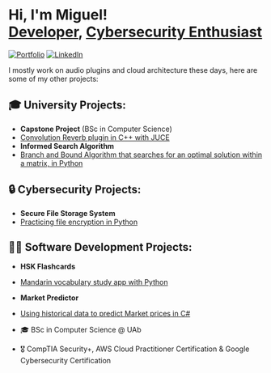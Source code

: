 <h1>Hi, I'm Miguel! <br/><a href="https://www.prodsaintmike.com">Developer</a>, <a href="https://www.linkedin.com/in/migueldiascoelho/">Cybersecurity Enthusiast</a></h1>

[![Portfolio](https://img.shields.io/badge/Portfolio-4285F4?style=for-the-badge&logo=googlechrome&logoColor=white)](https://migueldiascoelho.github.io/portfolio)
[![LinkedIn](https://img.shields.io/badge/LinkedIn-0077B5?style=for-the-badge&logo=linkedin&logoColor=white)](https://www.linkedin.com/in/miguel-dias-coelho-b725562b0/)

I mostly work on audio plugins and cloud architecture these days, here are some of my other projects:

<h2>🎓 University Projects:</h2>

  - <b>Capstone Project</b>  (BSc in Computer Science)
  - [Convolution Reverb plugin in C++ with JUCE]([https://github.com/migueldiascoelho/RectangleWorld](https://github.com/migueldiascoelho/convolution))
  - <b>Informed Search Algorithm</b>
  - [Branch and Bound Algorithm that searches for an optimal solution within a matrix, in Python](https://github.com/migueldiascoelho/BranchAndBound)

<h2>🔒 Cybersecurity Projects:</h2>

  - <b>Secure File Storage System</b>
  - [Practicing file encryption in Python](https://github.com/migueldiascoelho/SecureFolder)

<h2>👨‍💻 Software Development Projects:</h2>

  - <b>HSK Flashcards</b>
  - [Mandarin vocabulary study app with Python](https://github.com/migueldiascoelho/HSKFlashcards)
  - <b>Market Predictor</b>
  - [Using historical data to predict Market prices in C#](https://github.com/migueldiascoelho/MarketPredictor)



 - 🎓 BSc in Computer Science @ UAb
 - 🎖️ CompTIA Security+, AWS Cloud Practitioner Certification & Google Cybersecurity Certification




